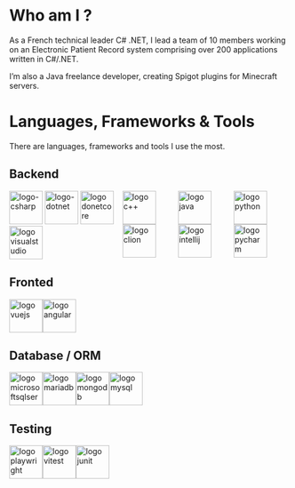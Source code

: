 <!-- https://docs.github.com/fr/get-started/writing-on-github/getting-started-with-writing-and-formatting-on-github/basic-writing-and-formatting-syntax --> 
# Who am I ? 
As a French technical leader C# .NET, I lead a team of 10 members working on an Electronic Patient Record system comprising over 200 applications written in C#/.NET.

I’m also a Java freelance developer, creating Spigot plugins for Minecraft servers.
# Languages, Frameworks & Tools
There are languages, frameworks and tools I use the most.

## Backend
<div style="display: flex;">
  <div id="csharp">
    <img src="../../../../devicons/devicon/blob/master/icons/csharp/csharp-original.svg" title="logo-csharp" alt="logo-csharp" width="60" height="60"/>
    <img src="../../../../devicons/devicon/blob/master/icons/dot-net/dot-net-original.svg" title="logo-dotnet" alt="logo-dotnet" width="60" height="60"/>
    <img src="../../../../devicons/devicon/blob/master/icons/dotnetcore/dotnetcore-original.svg" title="logo donetcore" alt="logo donetcore" width="60" height="60"/>
    <img src="../../../../devicons/devicon/blob/master/icons/visualstudio/visualstudio-original.svg" title="logo visualstudio" alt="logo visualstudio" width="60" height="60"/>
  </div>
  <div id="cpp">
    <img src="../../../../devicons/devicon/blob/master/icons/cplusplus/cplusplus-original.svg" title="logo c++" alt="logo c++" width="60" height="60"/>
    <img src="../../../../devicons/devicon/blob/master/icons/clion/clion-original.svg" title="logo clion" alt="logo clion" width="60" height="60"/>
  </div>
  <div id="java">
    <img src="../../../../devicons/devicon/blob/master/icons/java/java-original.svg" title="logo java" alt="logo java" width="60" height="60"/>
    <img src="../../../../devicons/devicon/blob/master/icons/intellij/intellij-original.svg" title="logo intellij" alt="logo intellij" width="60" height="60"/>
  </div id="Csharp">
  <div id="python">
    <img src="../../../../devicons/devicon/blob/master/icons/python/python-original.svg" title="logo python" alt="logo python" width="60" height="60"/>
    <img src="../../../../devicons/devicon/blob/master/icons/pycharm/pycharm-original.svg" title="logo pycharm" alt="logo pycharm" width="60" height="60"/>
  </div>
</div>

## Fronted
<div style="display: flex;">
 <img src="../../../../devicons/devicon/blob/master/icons/vuejs/vuejs-original.svg" title="logo vuejs" alt="logo vuejs" width="60" height="60"/>
 <img src="../../../../devicons/devicon/blob/master/icons/angular/angular-original.svg" title="logo angular" alt="logo angular" width="60" height="60"/>
</div>

## Database / ORM 
<div style="display: flex;">
 <img src="../../../../devicons/devicon/blob/master/icons/microsoftsqlserver/microsoftsqlserver-original.svg" title="logo microsoftsqlserver" alt="logo microsoftsqlserver" width="60" height="60"/>
 <img src="../../../../devicons/devicon/blob/master/icons/mariadb/mariadb-original.svg" title="logo mariadb" alt="logo mariadb" width="60" height="60"/>
 <img src="../../../../devicons/devicon/blob/master/icons/mongodb/mongodb-original.svg" title="logo mongodb" alt="logo mongodb" width="60" height="60"/>
 <img src="../../../../devicons/devicon/blob/master/icons/mysql/mysql-original.svg" title="logo mysql" alt="logo mysql" width="60" height="60"/>
</div>

## Testing 
<div style="display: flex;">
  <img src="../../../../devicons/devicon/blob/master/icons/playwright/playwright-original.svg" title="logo playwright" alt="logo playwright" width="60" height="60"/>
  <img src="../../../../devicons/devicon/blob/master/icons/vitest/vitest-original.svg" title="logo vitest" alt="logo vitest" width="60" height="60"/>
  <img src="../../../../devicons/devicon/blob/master/icons/vitest/junit-original.svg" title="logo junit" alt="logo junit" width="60" height="60"/>
</div>
